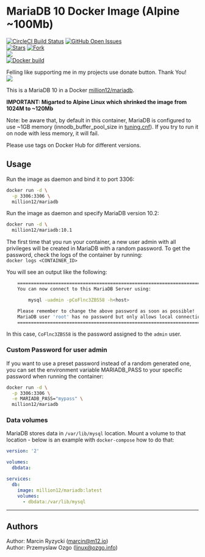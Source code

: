 # MariaDB 10 Docker Image (Alpine ~100Mb)
[![CircleCI Build Status](https://img.shields.io/circleci/project/million12/docker-mariadb/master.svg)](https://circleci.com/gh/million12/docker-mariadb/tree/master)
[![GitHub Open Issues](https://img.shields.io/github/issues/million12/docker-mariadb.svg)](https://github.com/million12/docker-mariadb/issues)  
[![Stars](https://img.shields.io/github/stars/million12/docker-mariadb.svg?style=social&label=Stars)]()
[![Fork](https://img.shields.io/github/forks/million12/docker-mariadb.svg?style=social&label=Fork)]()  
[![](https://img.shields.io/github/release/million12/docker-mariadb.svg)](http://microbadger.com/images/million12/mariadb)  
[![Docker build](http://dockeri.co/image/million12/mariadb)](https://hub.docker.com/r/million12/mariadb/)

Felling like supporting me in my projects use donate button. Thank You!  
[![](https://img.shields.io/badge/donate-PayPal-blue.svg)](https://www.paypal.me/POzgo)


This is a MariaDB 10 in a Docker [million12/mariadb](https://registry.hub.docker.com/u/million12/mariadb/). 

**IMPORTANT: Migarted to Alpine Linux which shrinked the image from 1024M to ~120Mb**

Note: be aware that, by default in this container, MariaDB is configured to use ~1GB memory (innodb_buffer_pool_size in [tuning.cnf](container-files/etc/my.cnf.d/tuning.cnf)). If you try to run it on node with less memory, it will fail.

Please use tags on Docker Hub for different versions.

## Usage

Run the image as daemon and bind it to port 3306:  

```bash
docker run -d \
  -p 3306:3306 \
  million12/mariadb
```

Run the image as daemon and specify MariaDB version 10.2:  

```bash
docker run -d \
  million12/mariadb:10.1
```

The first time that you run your container, a new user admin with all privileges will be created in MariaDB with a random password. To get the password, check the logs of the container by running:  
`docker logs <CONTAINER_ID>`  

You will see an output like the following:

```bash
	========================================================================
    You can now connect to this MariaDB Server using:

        mysql -uadmin -pCoFlnc3ZBS58 -h<host>

    Please remember to change the above password as soon as possible!       
    MariaDB user 'root' has no password but only allows local connections
    ========================================================================
```  
In this case, `CoFlnc3ZBS58` is the password assigned to the `admin` user.

### Custom Password for user admin
If you want to use a preset password instead of a random generated one, you can set the environment variable MARIADB_PASS to your specific password when running the container:  

```bash
docker run -d \
  -p 3306:3306 \
  -e MARIADB_PASS="mypass" \
  million12/mariadb
```

### Data volumes

MariaDB stores data in `/var/lib/mysql` location. Mount a volume
to that location - below is an example with `docker-compose` how to do that:

```yaml
version: '2'

volumes:
  dbdata:

services:
  db:
    image: million12/mariadb:latest
    volumes:
      - dbdata:/var/lib/mysql
```

---

## Authors

Author: Marcin Ryzycki (<marcin@m12.io>)  
Author: Przemyslaw Ozgo (<linux@ozgo.info>)  
